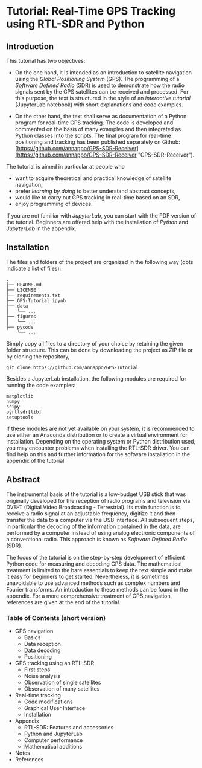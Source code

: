 # Tutorial: Real-Time GPS Tracking using RTL-SDR and Python

## Introduction

This tutorial has two objectives: 

- On the one hand, it is intended as an introduction to satellite navigation using the *Global Positioning System* (GPS). The programming of a *Software Defined Radio* (SDR) is used to demonstrate how the radio signals sent by the GPS satellites can be received and processed. For this purpose, the text is structured in the style of an *interactive tutorial* (JupyterLab notebook) with short explanations and code examples.
  
- On the other hand, the text shall serve as documentation of a Python program for real-time GPS tracking. The code is developed and commented on the basis of many examples and then integrated as Python classes into the scripts. The final program for real-time positioning and tracking has been published separately on Github: [https://github.com/annappo/GPS-SDR-Receiver](https://github.com/annappo/GPS-SDR-Receiver "GPS-SDR-Receiver").  

The tutorial is aimed in particular at people who

- want to acquire theoretical and practical knowledge of satellite navigation,
- prefer *learning by doing* to better understand abstract concepts,
- would like to carry out GPS tracking in real-time based on an SDR,
- enjoy programming of devices.

If you are not familiar with *JupyterLab*, you can start with the PDF version of the tutorial. Beginners are offered help with the installation of *Python* and *JupyterLab* in the appendix.


## Installation

The files and folders of the project are organized in the following way (dots indicate a list of files):

    .
    ├── README.md
    ├── LICENSE
    ├── requirements.txt
    ├── GPS-Tutorial.ipynb
    ├── data
    │   └── ...
    ├── figures
    │   └── ...
    ├── pycode
        └── ...

Simply copy all files to a directory of your choice by retaining the given folder structure. This can be done by downloading the project as ZIP file or by cloning the repository, 

```
git clone https://github.com/annappo/GPS-Tutorial
```

Besides a JupyterLab installation, the following modules are required for running the code examples:
 
    matplotlib
    numpy
    scipy
    pyrtlsdr[lib]
    setuptools

If these modules are not yet available on your system, it is recommended to use either an Anaconda distribution or to create a virtual environment for installation. Depending on the operating system or Python distribution used, you may encounter problems when installing the RTL-SDR driver. You can find help on this and further information for the software installation in the appendix of the tutorial.

## Abstract

The instrumental basis of the tutorial is a low-budget USB stick that was originally developed for the reception of radio programs and television via DVB-T (Digital Video Broadcasting - Terrestrial). Its main function is to receive a radio signal at an adjustable frequency, digitize it and then transfer the data to a computer via the USB interface. All subsequent steps, in particular the decoding of the information contained in the data, are performed by a computer instead of using analog electronic components of a conventional radio. This approach is known as *Software Defined Radio* (SDR). 

The focus of the tutorial is on the step-by-step development of efficient Python code for measuring and decoding GPS data. The mathematical treatment is limited to the bare essentials to keep the text simple and make it easy for beginners to get started. Nevertheless, it is sometimes unavoidable to use advanced methods such as complex numbers and Fourier transforms. An introduction to these methods can be found in the appendix. For a more comprehensive treatment of GPS navigation, references are given at the end of the tutorial.


### Table of Contents (short version)

* GPS navigation
    * Basics
    * Data reception
    * Data decoding
    * Positioning
* GPS tracking using an RTL-SDR
    * First steps
    * Noise analysis
    * Observation of single satellites
    * Observation of many satellites
* Real-time tracking
    * Code modifications
    * Graphical User Interface
    * Installation
* Appendix
    * RTL-SDR: Features and accessories
    * Python and JupyterLab
    * Computer performance
    * Mathematical additions
* Notes
* References

